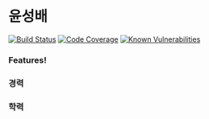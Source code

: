 # 윤성배

[![Build Status](https://travis-ci.org/laborercode/resume.svg?branch=master)](https://travis-ci.org/laborercode/resume)  [![Code Coverage](https://img.shields.io/codecov/c/github/laborercode/resume.svg?branch=master)](https://codecov.io/gh/laborercode/resume) [![Known Vulnerabilities](https://snyk.io/test/github/laborercode/resume/badge.svg?targetFile=pom.xml)](https://snyk.io/test/github/laborercode/resume?targetFile=pom.xml)

### Features!

### 경력

### 학력

